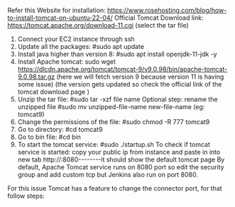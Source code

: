 Refer this Website for installation: https://www.rosehosting.com/blog/how-to-install-tomcat-on-ubuntu-22-04/
Official Tomcat Download link: https://tomcat.apache.org/download-11.cgi (select the tar file)
1.	Connect your EC2 instance through ssh 
2.	Update all the packages: #sudo apt update
3.	Install java higher than version 8: #sudo apt install openjdk-11-jdk -y
4.	Install Apache tomcat: sudo wget https://dlcdn.apache.org/tomcat/tomcat-9/v9.0.98/bin/apache-tomcat-9.0.98.tar.gz  (here we will fetch version 9 because version 11 is having some issue) (the version gets updated so check the official link of the tomcat download page )
5.	Unzip the tar file: #sudo tar -xzf file name
Optional step: rename the unzipped file #sudo mv unzipped-file-name new-file-name (eg: tomcat9)
6.	Change the permissions of the file: #sudo chmod -R 777 tomcat9
7.	Go to directory: #cd tomcat9
8.	Go to bin file: #cd bin
9.	To start the tomcat service: #sudo ./startup.sh
To check if tomcat service is started: copy your public ip from instance and paste in into new tab http://<your-public-ip>:8080--------it should show the default tomcat page
By default, Apache Tomcat service runs on 8080 port so edit the security group and add custom tcp but Jenkins also run on port 8080.

For this issue Tomcat has a feature to change the connector port, for that follow steps:
